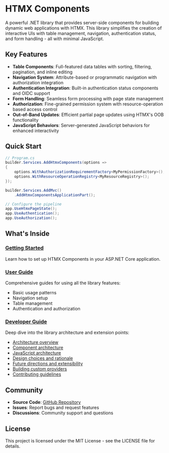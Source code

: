 # HTMX Components

A powerful .NET library that provides server-side components for building dynamic web applications with HTMX. This library simplifies the creation of interactive UIs with table management, navigation, authentication status, and form handling - all with minimal JavaScript.

## Key Features

- **Table Components**: Full-featured data tables with sorting, filtering, pagination, and inline editing
- **Navigation System**: Attribute-based or programmatic navigation with authorization integration
- **Authentication Integration**: Built-in authentication status components and OIDC support
- **Form Handling**: Seamless form processing with page state management
- **Authorization**: Fine-grained permission system with resource-operation based access control
- **Out-of-Band Updates**: Efficient partial page updates using HTMX's OOB functionality
- **JavaScript Behaviors**: Server-generated JavaScript behaviors for enhanced interactivity

## Quick Start

```csharp
// Program.cs
builder.Services.AddHtmxComponents(options =>
{
    options.WithAuthorizationRequirementFactory<MyPermissionFactory>();
    options.WithResourceOperationRegistry<MyResourceRegistry>();
});

builder.Services.AddMvc()
    .AddHtmxComponentsApplicationPart();

// Configure the pipeline
app.UseHtmxPageState();
app.UseAuthentication();
app.UseAuthorization();
```

## What's Inside

### [Getting Started](articles/getting-started.md)
Learn how to set up HTMX Components in your ASP.NET Core application.

### [User Guide](articles/user-guide/basic-usage.md)
Comprehensive guides for using all the library features:
- Basic usage patterns
- Navigation setup
- Table management
- Authentication and authorization

### [Developer Guide](articles/developer-guide/architecture.md)
Deep dive into the library architecture and extension points:
- [Architecture overview](articles/developer-guide/architecture.md)
- [Component architecture](articles/developer-guide/component-architecture.md)
- [JavaScript architecture](articles/developer-guide/javascript-architecture.md)
- [Design choices and rationale](articles/developer-guide/design-choices.md)
- [Future directions and extensibility](articles/developer-guide/future-directions.md)
- [Building custom providers](articles/developer-guide/custom-providers.md)
- [Contributing guidelines](articles/developer-guide/contributing.md)

## Community

- **Source Code**: [GitHub Repository](https://github.com/your-org/htmx-components)
- **Issues**: Report bugs and request features
- **Discussions**: Community support and questions

## License

This project is licensed under the MIT License - see the LICENSE file for details.